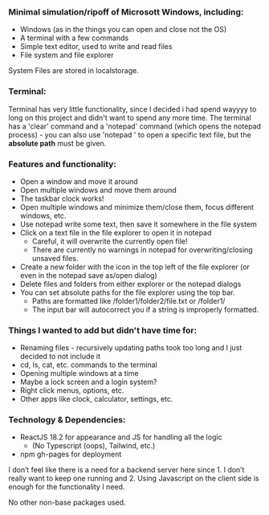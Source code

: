 ### Minimal simulation/ripoff of Microsott Windows, including:

+ Windows (as in the things you can open and close not the OS)
+ A terminal with a few commands
+ Simple text editor, used to write and read files
+ File system and file explorer

System Files are stored in localstorage.

### Terminal:
Terminal has very little functionality, since I decided i had spend wayyyy to long on this project and didn't want to spend any more time. The terminal has a 'clear' command and a 'notepad' command (which opens the notepad process) - you can also use 'notepad <path>' to open a specific text file, but the **absolute path** must be given. 

### Features and functionality:
+ Open a window and move it around
+ Open multiple windows and move them around
+ The taskbar clock works!
+ Open multiple windows and minimize them/close them, focus different windows, etc.
+ Use notepad write some text, then save it somewhere in the file system
+ Click on a text file in the file explorer to open it in notepad
    - Careful, it will overwrite the currently open file!
    - There are currently no warnings in notepad for overwriting/closing unsaved files.
+ Create a new folder with the icon in the top left of the file explorer (or even in the notepad save as/open dialog)
+ Delete files and folders from either explorer or the notepad dialogs
+ You can set absolute paths for the file explorer using the top bar.
    - Paths are formatted like /folder1/folder2/file.txt or /folder1/
    - The input bar will autocorrect you if a string is improperly formatted.

### Things I wanted to add but didn't have time for:
+ Renaming files - recursively updating paths took too long and I just decided to not include it
+ cd, ls, cat, etc. commands to the terminal
+ Opening multiple windows at a time
+ Maybe a lock screen and a login system?
+ Right click menus, options, etc.
+ Other apps like clock, calculator, settings, etc.

### Technology & Dependencies:
+ ReactJS 18.2 for appearance and JS for handling all the logic 
    - (No Typescript (oops), Tailwind, etc.)
+ npm gh-pages for deployment

I don’t feel like there is a need for a backend server here since 1. I don’t really want to keep one running and 2. Using Javascript on the client side is enough for the functionality I need.

No other non-base packages used.